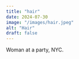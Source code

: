 ```yaml
---
title: "hair"
date: 2024-07-30
image: "/images/hair.jpeg"
alt: "Hair"
draft: false
---
```


Woman at a party, NYC. 